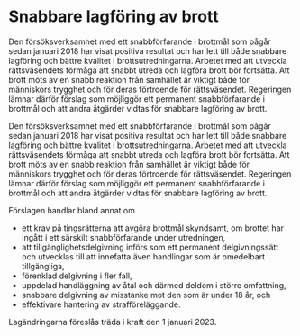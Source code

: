# Snabbare lagföring av brott

Den försöksverksamhet med ett snabbförfarande i brottmål som pågår sedan januari 2018 har visat positiva resultat och har lett till både snabbare lagföring och bättre kvalitet i brottsutredningarna. Arbetet med att utveckla rättsväsendets förmåga att snabbt utreda och lagföra brott bör fortsätta. Att brott möts av en snabb reaktion från samhället är viktigt både för människors trygghet och för deras förtroende för rättsväsendet. Regeringen lämnar därför förslag som möjliggör ett permanent snabbförfarande i brottmål och att andra åtgärder vidtas för snabbare lagföring av brott.

Den försöksverksamhet med ett snabbförfarande i brottmål som pågår sedan januari 2018 har visat positiva resultat och har lett till både snabbare lagföring och bättre kvalitet i brottsutredningarna. Arbetet med att utveckla rättsväsendets förmåga att snabbt utreda och lagföra brott bör fortsätta. Att brott möts av en snabb reaktion från samhället är viktigt både för människors trygghet och för deras förtroende för rättsväsendet. Regeringen lämnar därför förslag som möjliggör ett permanent snabbförfarande i brottmål och att andra åtgärder vidtas för snabbare lagföring av brott.

Förslagen handlar bland annat om

* ett krav på tingsrätterna att avgöra brottmål skyndsamt, om brottet har ingått i ett särskilt snabbförfarande under utredningen,
* att tillgänglighetsdelgivning införs som ett permanent delgivningssätt och utvecklas till att innefatta även handlingar som är omedelbart tillgängliga,
* förenklad delgivning i fler fall,
* uppdelad handläggning av åtal och därmed deldom i större omfattning,
* snabbare delgivning av misstanke mot den som är under 18 år, och
* effektivare hantering av strafföreläggande.

Lagändringarna föreslås träda i kraft den 1 januari 2023.
